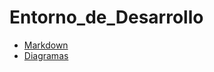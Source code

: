 # Entorno_de_Desarrollo
- [Markdown](https://github.com/Chugani05/entorno_de_desarrollo/tree/main/markdown)
- [Diagramas](https://github.com/Chugani05/entorno_de_desarrollo/tree/main/diagramas)
